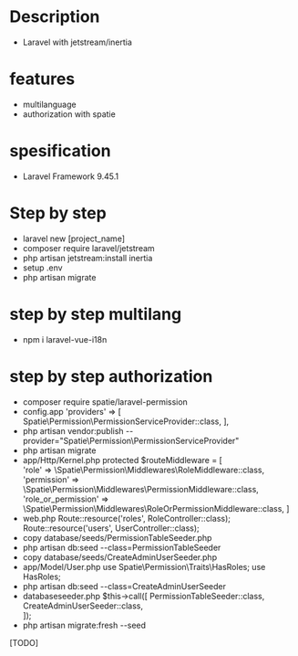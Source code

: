 # Description
- Laravel with jetstream/inertia

# features
- multilanguage
- authorization with spatie

# spesification
- Laravel Framework 9.45.1

# Step by step
- laravel new [project_name]
- composer require laravel/jetstream
- php artisan jetstream:install inertia
- setup .env
- php artisan migrate

# step by step multilang
- npm i laravel-vue-i18n

# step by step authorization
- composer require spatie/laravel-permission
- config.app
    'providers' => [
	    Spatie\Permission\PermissionServiceProvider::class,
    ],
- php artisan vendor:publish --provider="Spatie\Permission\PermissionServiceProvider"
- php artisan migrate
- app/Http/Kernel.php
    protected $routeMiddleware = [    
        'role' => \Spatie\Permission\Middlewares\RoleMiddleware::class,
        'permission' => \Spatie\Permission\Middlewares\PermissionMiddleware::class,
        'role_or_permission' => \Spatie\Permission\Middlewares\RoleOrPermissionMiddleware::class,
    ]
- web.php
    Route::resource('roles', RoleController::class);
    Route::resource('users', UserController::class);
- copy database/seeds/PermissionTableSeeder.php
- php artisan db:seed --class=PermissionTableSeeder
- copy database/seeds/CreateAdminUserSeeder.php
- app/Model/User.php
    use Spatie\Permission\Traits\HasRoles;
    use HasRoles;
- php artisan db:seed --class=CreateAdminUserSeeder
- databaseseeder.php
    $this->call([
            PermissionTableSeeder::class,
            CreateAdminUserSeeder::class,            
        ]);
- php artisan migrate:fresh --seed


[TODO]
